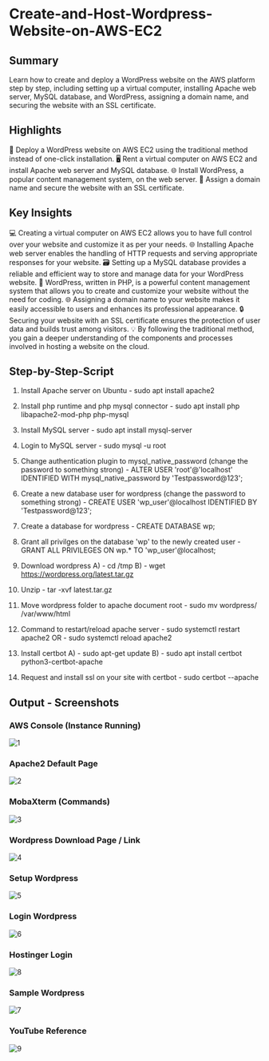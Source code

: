 # Create-and-Host-Wordpress-Website-on-AWS-EC2

## Summary
Learn how to create and deploy a WordPress website on the AWS platform step by step, including setting up a virtual computer, installing Apache web server, MySQL database, and WordPress, assigning a domain name, and securing the website with an SSL certificate.

## Highlights
🚀 Deploy a WordPress website on AWS EC2 using the traditional method instead of one-click installation.
🖥️ Rent a virtual computer on AWS EC2 and install Apache web server and MySQL database.
🌐 Install WordPress, a popular content management system, on the web server.
🔐 Assign a domain name and secure the website with an SSL certificate.

## Key Insights
💻 Creating a virtual computer on AWS EC2 allows you to have full control over your website and customize it as per your needs.
🌐 Installing Apache web server enables the handling of HTTP requests and serving appropriate responses for your website.
🗃️ Setting up a MySQL database provides a reliable and efficient way to store and manage data for your WordPress website.
📝 WordPress, written in PHP, is a powerful content management system that allows you to create and customize your website without the need for coding.
🌐 Assigning a domain name to your website makes it easily accessible to users and enhances its professional appearance.
🔒 Securing your website with an SSL certificate ensures the protection of user data and builds trust among visitors.
💡 By following the traditional method, you gain a deeper understanding of the components and processes involved in hosting a website on the cloud.

## Step-by-Step-Script

1. Install Apache server on Ubuntu - sudo apt install apache2

2. Install php runtime and php mysql connector - sudo apt install php libapache2-mod-php php-mysql

3. Install MySQL server - sudo apt install mysql-server 

4. Login to MySQL server - sudo mysql -u root

5. Change authentication plugin to mysql_native_password (change the password to something strong) - ALTER USER 'root'@'localhost' IDENTIFIED WITH mysql_native_password by 'Testpassword@123';

6. Create a new database user for wordpress (change the password to something strong) - CREATE USER 'wp_user'@localhost IDENTIFIED BY 'Testpassword@123';

7. Create a database for wordpress - CREATE DATABASE wp;

8. Grant all privilges on the database 'wp' to the newly created user - GRANT ALL PRIVILEGES ON wp.* TO 'wp_user'@localhost;

9. Download wordpress A) - cd /tmp  B) - wget https://wordpress.org/latest.tar.gz

10. Unzip - tar -xvf latest.tar.gz

11. Move wordpress folder to apache document root - sudo mv wordpress/ /var/www/html

12. Command to restart/reload apache server - sudo systemctl restart apache2  OR  - sudo systemctl reload apache2

13. Install certbot A) - sudo apt-get update  B) - sudo apt install certbot python3-certbot-apache

14. Request and install ssl on your site with certbot - sudo certbot --apache

## Output - Screenshots 

### AWS Console (Instance Running) 
![1](https://github.com/prajwalchapke055/Create-and-Host-Wordpress-Website-on-AWS-EC2/assets/122814333/0a66186d-e24f-4bf4-a162-d0c159ad06bc)

### Apache2 Default Page 
![2](https://github.com/prajwalchapke055/Create-and-Host-Wordpress-Website-on-AWS-EC2/assets/122814333/b1d7537f-a282-404c-a1ec-f28ff12d415d)

### MobaXterm (Commands)
![3](https://github.com/prajwalchapke055/Create-and-Host-Wordpress-Website-on-AWS-EC2/assets/122814333/7cc3746c-897f-4d47-8f12-4dd7d7862e77)

### Wordpress Download Page / Link
![4](https://github.com/prajwalchapke055/Create-and-Host-Wordpress-Website-on-AWS-EC2/assets/122814333/2544ab79-389e-4100-a155-1f5a66297814)

### Setup Wordpress
![5](https://github.com/prajwalchapke055/Create-and-Host-Wordpress-Website-on-AWS-EC2/assets/122814333/2a8d5fc9-b576-42f8-854c-55bd2886ac88)

### Login Wordpress
![6](https://github.com/prajwalchapke055/Create-and-Host-Wordpress-Website-on-AWS-EC2/assets/122814333/4d16fece-cfce-4ac1-88bf-6f71da4167b1)

### Hostinger Login 
![8](https://github.com/prajwalchapke055/Create-and-Host-Wordpress-Website-on-AWS-EC2/assets/122814333/b1436081-34d3-418f-b3d6-5b5dbb1ce61e)

### Sample Wordpress
![7](https://github.com/prajwalchapke055/Create-and-Host-Wordpress-Website-on-AWS-EC2/assets/122814333/f907b798-4ba5-4842-8e29-a536d29bc590)

### YouTube Reference 
![9](https://github.com/prajwalchapke055/Create-and-Host-Wordpress-Website-on-AWS-EC2/assets/122814333/1f4d6257-20c7-40ca-a567-614991bf19aa)

